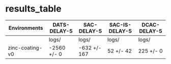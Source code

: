 # results_table
| Environments  |DATS-DELAY-5|SAC-DELAY-5 |SAC-IS-DELAY-5|DCAC-DELAY-5|
|---------------|------------|------------|--------------|------------|
|               |logs/       |logs/       |logs/         |logs/       |
|zinc-coating-v0|-2560 +/- 0 |-632 +/- 167|52 +/- 42     |225 +/- 0   |
